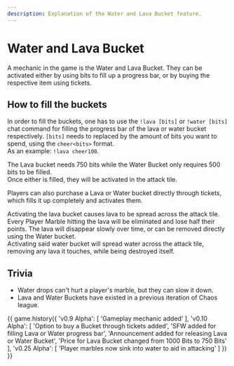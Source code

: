 ```yaml
---
description: Explanation of the Water and Lava Bucket feature.
---
```


# Water and Lava Bucket

A mechanic in the game is the Water and Lava Bucket. They can be activated either by using bits to fill up a progress bar, or by buying the respective item using tickets.

## How to fill the buckets

In order to fill the buckets, one has to use the `!lava [bits]` or `!water [bits]` chat command for filling the progress bar of the lava or water bucket respectively. `[bits]` needs to replaced by the amount of bits you want to spend, using the `cheer<bits>` format.  
As an example: `!lava cheer100`.

The Lava bucket needs 750 bits while the Water Bucket only requires 500 bits to be filled.  
Once either is filled, they will be activated in the attack tile.

Players can also purchase a Lava or Water bucket directly through tickets, which fills it up completely and activates them.

Activating the lava bucket causes lava to be spread across the attack tile. Every Player Marble hitting the lava will be eliminated and lose half their points. The lava will disappear slowly over time, or can be removed directly using the Water bucket.  
Activating said water bucket will spread water across the attack tile, removing any lava it touches, while being destroyed itself.

## Trivia

- Water drops can't hurt a player's marble, but they can slow it down.
- Lava and Water Buckets have existed in a previous iteration of Chaos league.

{{ game.history({
    'v0.9 Alpha': [
        'Gameplay mechanic added'
    ],
    'v0.10 Alpha': [
        'Option to buy a Bucket through tickets added',
        'SFW added for filling Lava or Water progress bar',
        'Announcement added for releasing Lava or Water Bucket',
        'Price for Lava Bucket changed from 1000 Bits to 750 Bits'
    ],
    'v0.25 Alpha': [
        'Player marbles now sink into water to aid in attacking'
    ]
}) }}
